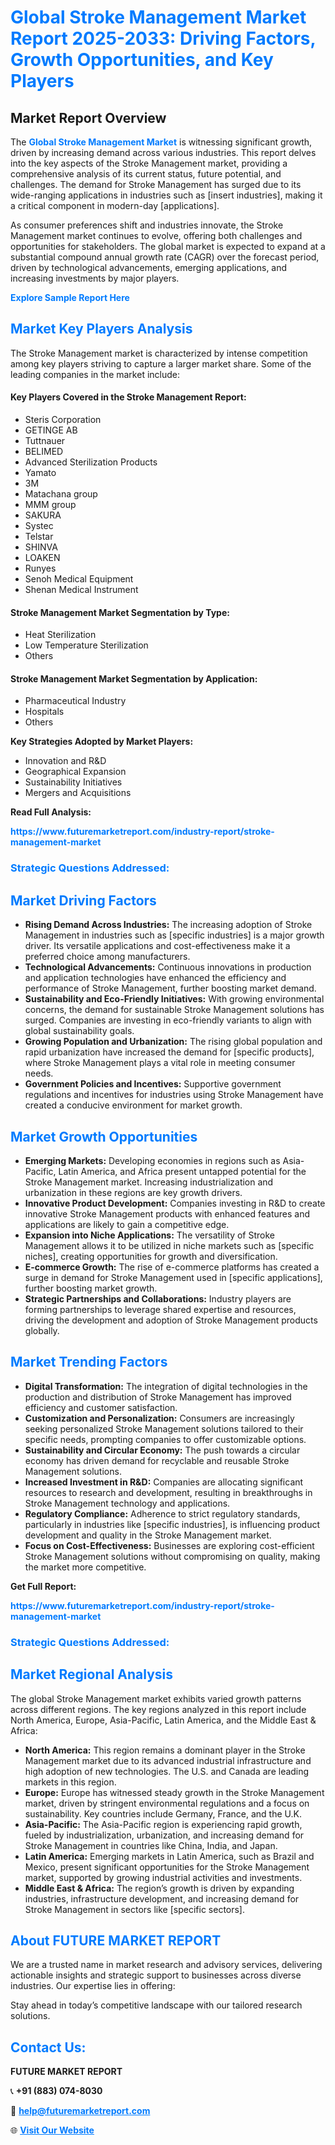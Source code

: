 <h1 style="color: #007BFF;">Global Stroke Management Market Report 2025-2033: Driving Factors, Growth Opportunities, and Key Players</h1>

<section id="overview">
<h2>Market Report Overview</h2>
<p>The <a href="https://www.futuremarketreport.com/industry-report/stroke-management-market" style="color: #007BFF; text-decoration: none;"><strong>Global Stroke Management Market</strong></a> is witnessing significant growth, driven by increasing demand across various industries. This report delves into the key aspects of the Stroke Management market, providing a comprehensive analysis of its current status, future potential, and challenges. The demand for Stroke Management has surged due to its wide-ranging applications in industries such as [insert industries], making it a critical component in modern-day [applications].</p>
<p>As consumer preferences shift and industries innovate, the Stroke Management market continues to evolve, offering both challenges and opportunities for stakeholders. The global market is expected to expand at a substantial compound annual growth rate (CAGR) over the forecast period, driven by technological advancements, emerging applications, and increasing investments by major players.</p>
</section>

<section id="overview">
<p><a href="https://www.futuremarketreport.com/request-sample/reportId=35480" style="color: #007BFF; text-decoration: none;"><strong>Explore Sample Report Here</strong></a></p>
</section>

<section id="key-players">
<h2 style="color: #007BFF;">Market Key Players Analysis</h2>
<p>The Stroke Management market is characterized by intense competition among key players striving to capture a larger market share. Some of the leading companies in the market include:</p>
<h4>Key Players Covered in the Stroke Management Report:</h4>
<ul><li>Steris Corporation</li><li>GETINGE AB</li><li>Tuttnauer</li><li>BELIMED</li><li>Advanced Sterilization Products</li><li>Yamato</li><li>3M</li><li>Matachana group</li><li>MMM group</li><li>SAKURA</li><li>Systec</li><li>Telstar</li><li>SHINVA</li><li>LOAKEN</li><li>Runyes</li><li>Senoh Medical Equipment</li><li>Shenan Medical Instrument</li></ul>
<h4>Stroke Management Market Segmentation by Type:</h4>
<ul><li>Heat Sterilization</li><li>Low Temperature Sterilization</li><li>Others</li></ul>

<h4>Stroke Management Market Segmentation by Application:</h4>
<ul><li>Pharmaceutical Industry</li><li>Hospitals</li><li>Others</li></ul>
<p><strong>Key Strategies Adopted by Market Players:</strong></p>
<ul>
<li>Innovation and R&D</li>
<li>Geographical Expansion</li>
<li>Sustainability Initiatives</li>
<li>Mergers and Acquisitions</li>
</ul>
</section>

<section>
<p><strong>Read Full Analysis: </strong></p><a href="https://www.futuremarketreport.com/industry-report/stroke-management-market" style="color: #007BFF; text-decoration: none;"><strong>https://www.futuremarketreport.com/industry-report/stroke-management-market</strong></a>
<h3 style="color: #007BFF;">Strategic Questions Addressed:</h3>
</section>

<section id="driving-factors">
<h2 style="color: #007BFF;">Market Driving Factors</h2>
<ul>
<li><strong>Rising Demand Across Industries:</strong> The increasing adoption of Stroke Management in industries such as [specific industries] is a major growth driver. Its versatile applications and cost-effectiveness make it a preferred choice among manufacturers.</li>
<li><strong>Technological Advancements:</strong> Continuous innovations in production and application technologies have enhanced the efficiency and performance of Stroke Management, further boosting market demand.</li>
<li><strong>Sustainability and Eco-Friendly Initiatives:</strong> With growing environmental concerns, the demand for sustainable Stroke Management solutions has surged. Companies are investing in eco-friendly variants to align with global sustainability goals.</li>
<li><strong>Growing Population and Urbanization:</strong> The rising global population and rapid urbanization have increased the demand for [specific products], where Stroke Management plays a vital role in meeting consumer needs.</li>
<li><strong>Government Policies and Incentives:</strong> Supportive government regulations and incentives for industries using Stroke Management have created a conducive environment for market growth.</li>
</ul>
</section>

<section id="growth-opportunities">
<h2 style="color: #007BFF;">Market Growth Opportunities</h2>
<ul>
<li><strong>Emerging Markets:</strong> Developing economies in regions such as Asia-Pacific, Latin America, and Africa present untapped potential for the Stroke Management market. Increasing industrialization and urbanization in these regions are key growth drivers.</li>
<li><strong>Innovative Product Development:</strong> Companies investing in R&D to create innovative Stroke Management products with enhanced features and applications are likely to gain a competitive edge.</li>
<li><strong>Expansion into Niche Applications:</strong> The versatility of Stroke Management allows it to be utilized in niche markets such as [specific niches], creating opportunities for growth and diversification.</li>
<li><strong>E-commerce Growth:</strong> The rise of e-commerce platforms has created a surge in demand for Stroke Management used in [specific applications], further boosting market growth.</li>
<li><strong>Strategic Partnerships and Collaborations:</strong> Industry players are forming partnerships to leverage shared expertise and resources, driving the development and adoption of Stroke Management products globally.</li>
</ul>
</section>

<section id="trending-factors">
<h2 style="color: #007BFF;">Market Trending Factors</h2>
<ul>
<li><strong>Digital Transformation:</strong> The integration of digital technologies in the production and distribution of Stroke Management has improved efficiency and customer satisfaction.</li>
<li><strong>Customization and Personalization:</strong> Consumers are increasingly seeking personalized Stroke Management solutions tailored to their specific needs, prompting companies to offer customizable options.</li>
<li><strong>Sustainability and Circular Economy:</strong> The push towards a circular economy has driven demand for recyclable and reusable Stroke Management solutions.</li>
<li><strong>Increased Investment in R&D:</strong> Companies are allocating significant resources to research and development, resulting in breakthroughs in Stroke Management technology and applications.</li>
<li><strong>Regulatory Compliance:</strong> Adherence to strict regulatory standards, particularly in industries like [specific industries], is influencing product development and quality in the Stroke Management market.</li>
<li><strong>Focus on Cost-Effectiveness:</strong> Businesses are exploring cost-efficient Stroke Management solutions without compromising on quality, making the market more competitive.</li>
</ul>
</section>

<section>
<p><strong>Get Full Report: </strong></p><a href="https://www.futuremarketreport.com/industry-report/stroke-management-market" style="color: #007BFF; text-decoration: none;"><strong>https://www.futuremarketreport.com/industry-report/stroke-management-market</strong></a>
<h3 style="color: #007BFF;">Strategic Questions Addressed:</h3>
</section>


<section id="regional-analysis">
<h2 style="color: #007BFF;">Market Regional Analysis</h2>
<p>The global Stroke Management market exhibits varied growth patterns across different regions. The key regions analyzed in this report include North America, Europe, Asia-Pacific, Latin America, and the Middle East & Africa:</p>
<ul>
<li><strong>North America:</strong> This region remains a dominant player in the Stroke Management market due to its advanced industrial infrastructure and high adoption of new technologies. The U.S. and Canada are leading markets in this region.</li>
<li><strong>Europe:</strong> Europe has witnessed steady growth in the Stroke Management market, driven by stringent environmental regulations and a focus on sustainability. Key countries include Germany, France, and the U.K.</li>
<li><strong>Asia-Pacific:</strong> The Asia-Pacific region is experiencing rapid growth, fueled by industrialization, urbanization, and increasing demand for Stroke Management in countries like China, India, and Japan.</li>
<li><strong>Latin America:</strong> Emerging markets in Latin America, such as Brazil and Mexico, present significant opportunities for the Stroke Management market, supported by growing industrial activities and investments.</li>
<li><strong>Middle East & Africa:</strong> The region’s growth is driven by expanding industries, infrastructure development, and increasing demand for Stroke Management in sectors like [specific sectors].</li>
</ul>
</section>

<footer>
<h2 style="color: #007BFF;">About FUTURE MARKET REPORT</h2>
<p>We are a trusted name in market research and advisory services, delivering actionable insights and strategic support to businesses across diverse industries. Our expertise lies in offering:</p>

<p>Stay ahead in today’s competitive landscape with our tailored research solutions.</p>

<h2 style="color: #007BFF;">Contact Us:</h2>
<p><strong>FUTURE MARKET REPORT</strong></p>
<p>📞 <strong>+91 (883) 074-8030</strong></p>
<p>📧 <strong><a href="mailto:help@futuremarketreport.com" style="color: #007BFF;">help@futuremarketreport.com</a></strong></p>
<p>🌐 <strong><a href="https://www.futuremarketreport.com/" style="color: #007BFF;">Visit Our Website</a></strong></p>
</footer>